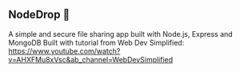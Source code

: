 ## NodeDrop 📂
A simple and secure file sharing app built with Node.js, Express and MongoDB
Built with tutorial from Web Dev Simplified: https://www.youtube.com/watch?v=AHXFMu8xVsc&ab_channel=WebDevSimplified
